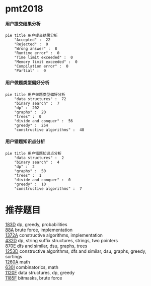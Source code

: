 # pmt2018

<!-- tabs:start -->



#### **用户提交结果分析**

```mermaid
pie title 用户提交结果分析
    "Accepted" :  22
    "Rejected" :  0
    "Wrong answer" :  8
    "Runtime error" :  0
    "Time limit exceeded" :  0
    "Memory limit exceeded" :  0
    "Compilation error" :  0
    "Partial" :  0
```

#### **用户做题类型偏好分析**

```mermaid
pie title 用户做题类型偏好分析
    "data structures" :  72
    "binary search" :  7
    "dp" :  202
    "graphs" :  20
    "trees" :  0
    "divide and conquer" :  56
    "greedy" :  254
    "constructive algorithms" :  48
```
#### **用户错题知识点分析**

```mermaid
pie title 用户错题知识点分析
    "data structures" :  2
    "binary search" :  4
    "dp" :  2
    "graphs" :  50
    "trees" :  1
    "divide and conquer" :  0
    "greedy" :  10
    "constructive algorithms" :  7
```



<!-- tabs:end -->
# 推荐题目
[183D](https://codeforces.com/contest/183/problem/D)		dp,
                        greedy,
                        probabilities		  
[88A](https://codeforces.com/contest/88/problem/A)		brute force,
                        implementation		  
[1372A](https://codeforces.com/contest/1372/problem/A)		constructive algorithms,
                        implementation		  
[432D](https://codeforces.com/contest/432/problem/D)		dp,
                        string suffix structures,
                        strings,
                        two pointers		  
[870E](https://codeforces.com/contest/870/problem/E)		dfs and similar,
                        dsu,
                        graphs,
                        trees		  
[1253D](https://codeforces.com/contest/1253/problem/D)		constructive algorithms,
                        dfs and similar,
                        dsu,
                        graphs,
                        greedy,
                        sortings		  
[1260A](https://codeforces.com/contest/1260/problem/A)		math		  
[630I](https://codeforces.com/contest/630/problem/I)		combinatorics,
                        math		  
[1120F](https://codeforces.com/contest/1120/problem/F)		data structures,
                        dp,
                        greedy		  
[1185F](https://codeforces.com/contest/1185/problem/F)		bitmasks,
                        brute force		  
